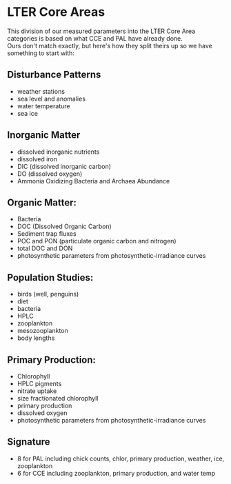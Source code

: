 # LTER Core Areas

This division of our measured parameters into the LTER Core Area categories is based on what CCE and PAL have already done.  
Ours don't match exactly, but here's how they split theirs up so we have something to start with:

## Disturbance Patterns
* weather stations
* sea level and anomalies
* water temperature
* sea ice

## Inorganic Matter
* dissolved inorganic nutrients
* dissolved iron
* DIC (dissolved inorganic carbon)
* DO (dissolved oxygen)
* Ammonia Oxidizing Bacteria and Archaea Abundance

## Organic Matter:
* Bacteria
* DOC (Dissolved Organic Carbon)
* Sediment trap fluxes
* POC and PON (particulate organic carbon and nitrogen)
* total DOC and DON
* photosynthetic parameters from photosynthetic-irradiance curves

## Population Studies:
* birds (well, penguins)
* diet
* bacteria
* HPLC
* zooplankton
* mesozooplankton
* body lengths

## Primary Production:
* Chlorophyll
* HPLC pigments
* nitrate uptake
* size fractionated chlorophyll
* primary production
* dissolved oxygen
* photosynthetic parameters from photosynthetic-irradiance curves

## Signature
* 8 for PAL including chick counts, chlor, primary production, weather, ice, zooplankton
* 6 for CCE including zooplankton, primary production, and water temp

